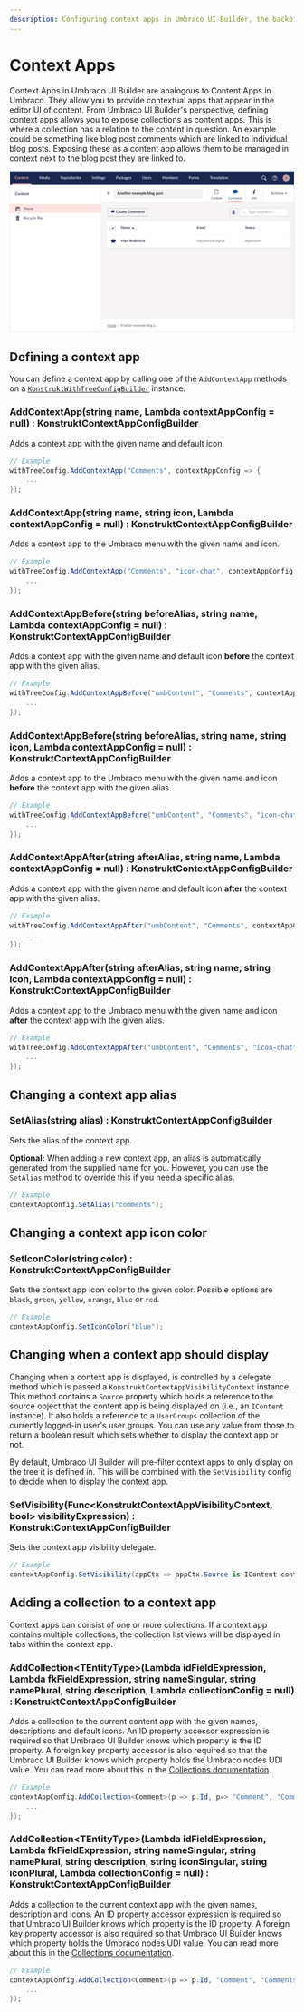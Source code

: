 ```yaml
---
description: Configuring context apps in Umbraco UI Builder, the backoffice UI builder for Umbraco.
---
```


# Context Apps

Context Apps in Umbraco UI Builder are analogous to Content Apps in Umbraco. They allow you to provide contextual apps that appear in the editor UI of content. From Umbraco UI Builder's perspective, defining context apps allows you to expose collections as content apps. This is where a collection has a relation to the content in question. An example could be something like blog post comments which are linked to individual blog posts. Exposing these as a content app allows them to be managed in context next to the blog post they are linked to.

![Context App](../images/context_app.png)

## Defining a context app

You can define a context app by calling one of the `AddContextApp` methods on a [`KonstruktWithTreeConfigBuilder`](trees.md#extending-an-existing-tree) instance.

### **AddContextApp(string name, Lambda contextAppConfig = null) : KonstruktContextAppConfigBuilder**

Adds a context app with the given name and default icon.

```csharp
// Example
withTreeConfig.AddContextApp("Comments", contextAppConfig => {
    ...
});
```

### **AddContextApp(string name, string icon, Lambda contextAppConfig = null) : KonstruktContextAppConfigBuilder**

Adds a context app to the Umbraco menu with the given name and icon.

```csharp
// Example
withTreeConfig.AddContextApp("Comments", "icon-chat", contextAppConfig => {
    ...
});
```

### **AddContextAppBefore(string beforeAlias, string name, Lambda contextAppConfig = null) : KonstruktContextAppConfigBuilder**

Adds a context app with the given name and default icon **before** the context app with the given alias.

```csharp
// Example
withTreeConfig.AddContextAppBefore("umbContent", "Comments", contextAppConfig => {
    ...
});
```

### **AddContextAppBefore(string beforeAlias, string name, string icon, Lambda contextAppConfig = null) : KonstruktContextAppConfigBuilder**

Adds a context app to the Umbraco menu with the given name and icon **before** the context app with the given alias.

```csharp
// Example
withTreeConfig.AddContextAppBefore("umbContent", "Comments", "icon-chat", contextAppConfig => {
    ...
});
```

### **AddContextAppAfter(string afterAlias, string name, Lambda contextAppConfig = null) : KonstruktContextAppConfigBuilder**

Adds a context app with the given name and default icon **after** the context app with the given alias.

```csharp
// Example
withTreeConfig.AddContextAppAfter("umbContent", "Comments", contextAppConfig => {
    ...
});
```

### **AddContextAppAfter(string afterAlias, string name, string icon, Lambda contextAppConfig = null) : KonstruktContextAppConfigBuilder**

Adds a context app to the Umbraco menu with the given name and icon **after** the context app with the given alias.

```csharp
// Example
withTreeConfig.AddContextAppAfter("umbContent", "Comments", "icon-chat", contextAppConfig => {
    ...
});
```

## Changing a context app alias

### **SetAlias(string alias) : KonstruktContextAppConfigBuilder**

Sets the alias of the context app.

**Optional:** When adding a new context app, an alias is automatically generated from the supplied name for you. However, you can use the `SetAlias` method to override this if you need a specific alias.

```csharp
// Example
contextAppConfig.SetAlias("comments");
```

## Changing a context app icon color

### **SetIconColor(string color) : KonstruktContextAppConfigBuilder**

Sets the context app icon color to the given color.  Possible options are `black`, `green`, `yellow`, `orange`, `blue` or `red`.

````csharp
// Example
contextAppConfig.SetIconColor("blue");
````

## Changing when a context app should display

Changing when a context app is displayed, is controlled by a delegate method which is passed a `KonstruktContextAppVisibilityContext` instance. This method contains a `Source` property which holds a reference to the source object that the content app is being displayed on (i.e., an `IContent` instance). It also holds a reference to a `UserGroups` collection of the currently logged-in user's user groups. You can use any value from those to return a boolean result which sets whether to display the context app or not.

By default, Umbraco UI Builder will pre-filter context apps to only display on the tree it is defined in. This will be combined with the `SetVisibility` config to decide when to display the context app.

### **SetVisibility(Func&lt;KonstruktContextAppVisibilityContext, bool&gt; visibilityExpression) : KonstruktContextAppConfigBuilder**

Sets the context app visibility delegate.

````csharp
// Example
contextAppConfig.SetVisibility(appCtx => appCtx.Source is IContent content && content.ContentType.Alias == "blogPost");
````

## Adding a collection to a context app

Context apps can consist of one or more collections. If a context app contains multiple collections, the collection list views will be displayed in tabs within the context app.

### **AddCollection&lt;TEntityType&gt;(Lambda idFieldExpression, Lambda fkFieldExpression, string nameSingular, string namePlural, string description, Lambda collectionConfig = null) : KonstruktContextAppConfigBuilder**

Adds a collection to the current content app with the given names, descriptions and default icons. An ID property accessor expression is required so that Umbraco UI Builder knows which property is the ID property. A foreign key property accessor is also required so that the Umbraco UI Builder knows which property holds the Umbraco nodes UDI value. You can read more about this in the [Collections documentation](../collections/overview.md).

```csharp
// Example
contextAppConfig.AddCollection<Comment>(p => p.Id, p=> "Comment", "Comments", "A collection of comments", collectionConfig => {
    ...
});
```

### **AddCollection&lt;TEntityType&gt;(Lambda idFieldExpression, Lambda fkFieldExpression, string nameSingular, string namePlural, string description, string iconSingular, string iconPlural, Lambda collectionConfig = null) : KonstruktContextAppConfigBuilder**

Adds a collection to the current context app with the given names, description and icons. An ID property accessor expression is required so that Umbraco UI Builder knows which property is the ID property. A foreign key property accessor is also required so that Umbraco UI Builder knows which property holds the Umbraco nodes UDI value. You can read more about this in the [Collections documentation](../collections/overview.md).

```csharp
// Example
contextAppConfig.AddCollection<Comment>(p => p.Id, "Comment", "Comments", "A collection of comments", "icon-chat", "icon-chat", collectionConfig => {
    ...
});
```
